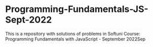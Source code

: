 # Programming-Fundamentals-JS-Sept-2022
This is a repository with solutions of problems in Softuni Course: Programming Fundamentals with JavaScript - September 2022Sep
